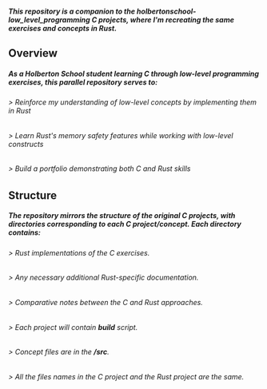 #### *This repository is a companion to the holbertonschool-low_level_programming C projects, where I'm recreating the same exercises and concepts in Rust.*

## Overview

##### As a Holberton School student learning C through low-level programming exercises, this parallel repository serves to:
###### > Reinforce my understanding of low-level concepts by implementing them in Rust
###### > Learn Rust's memory safety features while working with low-level constructs
###### > Build a portfolio demonstrating both C and Rust skills

## Structure

##### The repository mirrors the structure of the original C projects, with directories corresponding to each C project/concept. Each directory contains:

###### > Rust implementations of the C exercises.
###### > Any necessary additional Rust-specific documentation.
###### > Comparative notes between the C and Rust approaches.
###### > Each project will contain **build** script.
###### > Concept files are in the **/src**.
###### > All the files names in the C project and the Rust project are the same.